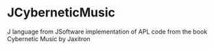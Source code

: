 # JCyberneticMusic
J language from JSoftware implementation of APL code from the book Cybernetic Music by Jaxitron
